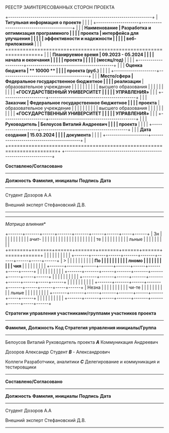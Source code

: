 РЕЕСТР ЗАИНТЕРЕСОВАННЫХ СТОРОН ПРОЕКТА

+-----------------------------------------------------------------------+
| **Титульная информация о проекте**                                    |
|                                                                       |
| +---------------------+-------------------------------------------+   |
| | **Наименование      | **Разработка и оптимизация программного   |   |
| | проекта**           |   интерфейса для улучшения                |   |
| |                     |   эффективности и надежности              |   |
| |                     |   веб-приложений**                        |   |
| +=====================+===========================================+   |
| | **Планируемое время | **09.2023 - 05.2024**                     |   |
| | начала и окончания  |                                           |   |
| | проекта             |                                           |   |
| | (месяц/год)**       |                                           |   |
| +---------------------+-------------------------------------------+   |
| | **Оценка бюджета    | ** 10000 **                               |   |
| | проекта (руб.)**    |                                           |   |
| +---------------------+-------------------------------------------+   |
| | **Место/сфера       | Федеральное государственное бюджетное     |   |
| | реализации**        | образовательное учреждение                |   |
| |                     |                                           |   |
| |                     | высшего образования                       |   |
| |                     |                                           |   |
| |                     | **«ГОСУДАРСТВЕННЫЙ УНИВЕРСИТЕТ            |   |
| |                     | УПРАВЛЕНИЯ»**                             |   |
| +---------------------+-------------------------------------------+   |
| | **Заказчик          | Федеральное государственное бюджетное     |   |
| | проекта**           | образовательное учреждение                |   |
| |                     |                                           |   |
| |                     | высшего образования                       |   |
| |                     |                                           |   |
| |                     | **«ГОСУДАРСТВЕННЫЙ УНИВЕРСИТЕТ            |   |
| |                     | УПРАВЛЕНИЯ»**                             |   |
| +---------------------+-------------------------------------------+   |
| | **Руководитель      | Белоусов Виталий Андреевич                |   |
| | проекта**           |                                           |   |
| +---------------------+-------------------------------------------+   |
| | **Дата создания     | 15.03.2024                                |   |
| | документа**         |                                           |   |
| +---------------------+-------------------------------------------+   |
+=======================================================================+
+-----------------------------------------------------------------------+



**Составлено/Согласовано**

---------------------------------------------------------------------------
  **Должность**       **Фамилия, инициалы**     **Подпись**      **Дата**
--------------------- --------------------- ------------------- -----------
  Студент             Дозоров А.А                                                                                   

  Внешний эксперт     Стефановский Д.В.                         
  
---------------------------------------------------------------------------
  
  
---------------------------------------------------------------------------

*Матрица влияния**

+-------+-------+------+-------+-------+------+------+-----+------+
| Зн    |       |      |       |       |      |      |     |      |
| ачит- |       |      |       |       |      |      |     |      |
|       |       |      |       |       |      |      |     |      |
| те    |       |      |       |       |      |      |     |      |
| льные |       |      |       |       |      |      |     |      |
+=======+=======+======+=======+=======+======+======+=====+======+
|       |       |      |       |       |      |      |     |      |
+-------+-------+------+-------+-------+------+------+-----+------+
| >     |       |      |       |       |      |      |     |      |
|  **По |       |      |       |       |      |      |     |      |
| лномо |       |      |       |       |      |      |     |      |
| чия** |       |      |       |       |      |      |     |      |
+-------+-------+------+-------+-------+------+------+-----+------+
|       |       |      |       |       |      |      |     |      |
+-------+-------+------+-------+-------+------+------+-----+------+
|       |       |      |       |       |      |      |     |      |
+-------+-------+------+-------+-------+------+------+-----+------+
|       |       |      |       |       |      |      |     |      |
+-------+-------+------+-------+-------+------+------+-----+------+
| Незна |       |      |       |       |      |      |     |      |
| чи-те |       |      |       |       |      |      |     |      |
| льные |       |      |       |       |      |      |     |      |
+-------+-------+------+-------+-------+------+------+-----+------+
|       |       |      |       |       |      |      |     |      |
+-------+-------+------+-------+-------+------+------+-----+------+

**Стратегии управления участниками/группами участников проекта**

  -------------------------------------------------------------------------------
  **Фамилия,              **Должность**       **Код**   **Стратегия управления**
  инициалы/Группа**                                    
  ------------------- ---------------------- --------- --------------------------
  Белоусов Виталий     Руководитель проекта   ***A***        Коммуникация
  Андреевич 

  Дозоров Александр        Студент            ***B***             -
  Александрович                                                        

   Коллеги            Разработчики, аналитики  ***C***   Делегирование и коммуникация
                           и тестировщики 
                                                                                                         
  -------------------------------------------------------------------------------

**Составлено/Согласовано**

---------------------------------------------------------------------------------
  **Должность**       **Фамилия, инициалы**     **Подпись**      **Дата**
--------------------- --------------------- ------------------- -----------------
  Студент             Дозоров А.А                                                                                  

  Внешний эксперт     Стефановский Д.В.                         
  
---------------------------------------------------------------------------------
